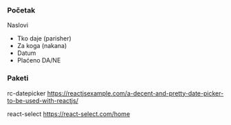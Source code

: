 ### Početak

Naslovi

- Tko daje (parisher)
- Za koga (nakana)
- Datum
- Plaćeno DA/NE

### Paketi

rc-datepicker
https://reactjsexample.com/a-decent-and-pretty-date-picker-to-be-used-with-reactjs/

react-select
https://react-select.com/home
